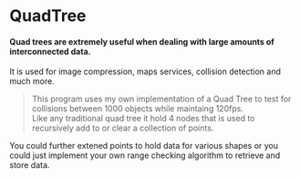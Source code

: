 # QuadTree
#### Quad trees are extremely useful when dealing with large amounts of interconnected data.
It is used for image compression, maps services, collision detection and much more.
> This program uses my own implementation of a Quad Tree to test for collisions between 1000 objects while maintaing 120fps.  
> Like any traditional quad tree it hold 4 nodes that is used to recursively add to or clear a collection of points.  

You could further extened points to hold data for various shapes or you could just implement your own range checking algorithm to retrieve and store data.
